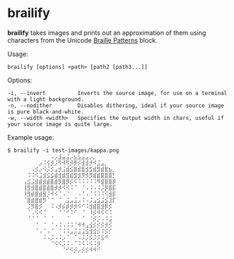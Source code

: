 # brailify

**brailify** takes images and prints out an approximation of them using characters from the Unicode [Braille Patterns](https://unicode-table.com/en/blocks/braille-patterns/) block.

Usage:

    brailify [options] <path> [path2 [path3...]]
    
Options:

    -i, --invert          Inverts the source image, for use on a terminal with a light background.
    -n, --nodither        Disables dithering, ideal if your source image is pure black-and-white.
    -w, --width <width>   Specifies the output width in chars, useful if your source image is quite large.

Example usage:

    $ brailify -i test-images/kappa.png 
    ⠀⠀⠀⠀⠀⠀⠀⠀⠀⠀⠀⠠⡠⣸⣤⣨⡠⣢⣢⣠⣠⡠⡀⠀⠀⠀⠀⠀⠀⠀⠀⠀
    ⠀⠀⠀⠀⠀⠀⠀⠀⡠⠨⢪⡺⡨⠫⠺⠫⡺⡻⡪⣺⣺⡺⠪⣨⣠⡀⠀⠀⠀⠀⠀⠀
    ⠀⠀⠀⠀⠀⠀⠠⡪⡠⠪⡨⡪⣠⡺⣨⣾⣪⣿⣾⣿⣺⣫⣾⣻⣾⣿⣦⡀⠀⠀⠀⠀
    ⠀⠀⠀⠀⠀⠨⠨⠪⣨⣺⣪⣪⣾⣺⣾⣻⣾⣻⣺⡻⡺⡻⣾⣾⣿⣿⣿⡃⠀⠀⠀⠀
    ⠀⠀⠀⠀⢠⣪⣨⣺⣾⣺⣾⣿⣾⡻⣿⡻⡪⠪⠨⠨⠨⠨⠨⠻⣺⣿⣿⡿⠀⠀⠀⠀
    ⠀⠀⠀⠀⢸⣻⣺⣿⣾⣿⣾⣿⡺⡺⠪⠪⠨⠈⠀⠈⠠⠨⠠⠨⡨⡻⣿⡯⠀⠀⠀⠀
    ⠀⠀⠀⠀⠸⣻⣾⣿⣾⣻⡨⠺⠪⠈⠠⠈⠀⠀⠠⠈⠠⠈⠨⠨⠨⠪⣺⡯⠀⠀⠀⠀
    ⠀⠀⠀⠀⠈⣿⣾⣿⣾⡻⠈⠈⠀⠈⠀⣨⣠⣨⡠⠨⠠⡨⣠⣪⣨⣪⣸⡏⠀⠀⠀⠀
    ⠀⠀⠀⠀⠀⡨⡻⣿⡪⠀⠀⠨⠠⡺⡮⡾⡺⡺⠪⠊⠨⣺⣾⣿⣺⡿⡪⠀⠀⠀⠀⠀
    ⠀⠀⠀⠀⠀⠈⠠⠪⠪⠈⠀⠀⠀⠈⠈⠊⠨⠊⠀⠈⠀⠸⡪⠺⠪⠪⠨⠀⠀⠀⠀⠀
    ⠀⠀⠀⠀⠀⠈⠈⠈⠀⠈⠀⠈⠀⠀⠀⠈⠀⠀⠀⠈⠀⠈⡪⡨⠠⠨⣨⠀⠀⠀⠀⠀
    ⠀⠀⠀⠀⠀⠀⠀⠈⠀⠈⠀⠈⠠⠨⠠⠨⠨⠈⠺⠺⣠⣪⡪⡪⡪⡺⡪⠀⠀⠀⠀⠀
    ⠀⠀⠀⠀⠀⠀⠀⠈⠠⠈⠠⠈⠀⠈⠨⠨⣠⡨⣨⣨⣪⣺⣪⡪⠨⡪⡊⠀⠀⠀⠀⠀
    ⠀⠀⠀⠀⠀⠀⠀⠀⠀⠨⠠⡨⠠⠨⡠⠈⠀⠈⠠⡨⡨⡪⡨⡪⣪⠚⠀⠀⠀⠀⠀⠀
    ⠀⠀⠀⠀⠀⠀⠀⠀⠀⠀⠀⠈⠪⠪⡨⠨⠠⠈⠨⠪⠨⠪⠨⡺⠀⠀⠀⠀⠀⠀⠀⠀
    ⠀⠀⠀⠀⠀⠀⠀⠀⠀⠀⠀⠀⠀⠀⠈⠊⠪⡪⡠⡪⡪⠺⠺⠊⠀⠀⠀⠀⠀⠀⠀⠀
